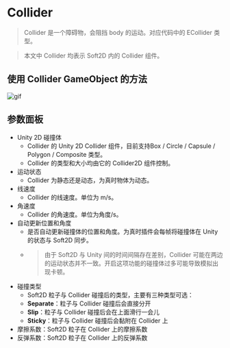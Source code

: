 # Collider

> Collider 是一个障碍物，会阻挡 body 的运动。对应代码中的 ECollider 类型。

> 本文中 Collider 均表示 Soft2D 内的 Collider 组件。

## 使用 Collider GameObject 的方法

![gif](../../images/Collider.gif)

## 参数面板

- Unity 2D 碰撞体
  - Collider 的 Unity 2D Collider 组件，目前支持Box / Circle / Capsule / Polygon / Composite 类型。
  - Collider 的类型和大小均由它的 Collider2D 组件控制。
- 运动状态
  - Collider 为静态还是动态，为真时物体为动态。
- 线速度
  - Collider 的线速度。单位为 m/s。
- 角速度
  - Collider 的角速度。单位为角度/s。
- 自动更新位置和角度
  - 是否自动更新碰撞体的位置和角度。为真时插件会每帧将碰撞体在 Unity 的状态与 Soft2D 同步。
  - > 由于 Soft2D 与 Unity 间的时间间隔存在差别，Collider 可能在两边的运动状态并不一致。开启这项功能的碰撞体过多可能导致模拟出现卡顿。
- 碰撞类型
  - Soft2D 粒子与 Collider 碰撞后的类型，主要有三种类型可选：
  - **Separate**：粒子与 Collider 碰撞后会直接分开
  - **Slip**：粒子与 Collider 碰撞后会在上面滑行一会儿
  - **Sticky**：粒子与 Collider 碰撞后会黏附在 Collider 上
- 摩擦系数：Soft2D 粒子在 Collider 上的摩擦系数
- 反弹系数：Soft2D 粒子在 Collider 上的反弹系数

